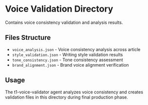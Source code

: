 # Voice Validation Directory

Contains voice consistency validation and analysis results.

## Files Structure

- `voice_analysis.json` - Voice consistency analysis across article
- `style_validation.json` - Writing style validation results
- `tone_consistency.json` - Tone consistency assessment
- `brand_alignment.json` - Brand voice alignment verification

## Usage

The t1-voice-validator agent analyzes voice consistency and creates validation files in this directory during final production phase.